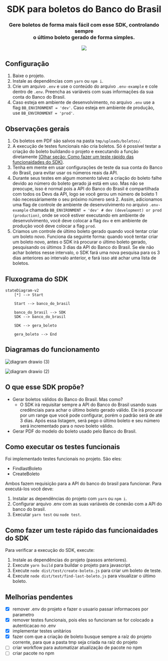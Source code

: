 <h1 align="center">SDK para boletos do Banco do Brasil</h1>
<h3 align="center">Gere boletos de forma mais fácil com esse SDK, controlando sempre<br> o último boleto gerado de forma simples.</h3>
<p align="center">
        <a href="https://github.com/filipeas/boleto-banco-brasil/releases/tag/0.1.0" alt="Version">
        <img src="https://img.shields.io/badge/version-0.1.0-green" /></a>
</p>

## Configuração
1) Baixe o projeto.
2) Instale as dependências com ``` yarn ``` ou ``` npm i ```.
3) Crie um arquivo ``` .env ``` e use o conteúdo do arquivo ``` .env-example ``` e cole dentro de ``` .env ```. Preencha as variáveis com suas informações da sua conta do Banco do Brasil.
4) Caso esteja em ambiente de desenvolvimento, no arquivo ``` .env ``` use a flag ``` BB_ENVIRONMENT = 'dev' ```. Caso esteja em ambiente de produção, use ``` BB_ENVIRONMENT = 'prod' ```.

## Observações gerais
1) Os boletos em PDF são salvos na pasta ``` tmp/uploads/boletos/ ```.
2) A execução de testes funcionais não cria boletos. Só é possível testar a criação do boleto buildando o projeto e executando a função diretamente [(Olhar seção: Como fazer um teste rápido das funcionaidades do SDK)](https://github.com/filipeas/boleto-banco-brasil#como-fazer-um-teste-r%C3%A1pido-das-funcionaidades-do-sdk).
3) Tenha em mente em usar configurações de teste da sua conta do Banco do Brasil, para evitar usar os números reais da API.
4) Durante seus testes em algum momento talvez a criação do boleto falhe devido ao número do boleto gerado já está em uso. Mas não se preocupe, isso é normal pois a API do Banco do Brasil é compartilhada com todos os Devs da API, logo se você gerou um número de boleto 1 não necessáriamente o seu próximo número será 2. Assim, adicionamos uma flag de controle de ambiente de desenvolvimento no arquivo ``` .env-example ``` chamada ``` BB_ENVIRONMENT = 'dev' # dev (development) or prod (production) ```, onde se você estiver executando em ambiente de desenvolvimento, você deve colocar a flag ``` dev ``` e em ambiente de produção você deve colocar a flag ``` prod ```.
5) Criamos um controle de último boleto gerado quando você tentar criar um boleto novo. Funciona da seguinte forma: quando você tentar criar um boleto novo, antes o SDK irá procurar o último boleto gerado, pesquisando os últimos 3 dias da API do Banco do Brasil. Se ele não achar boletos nesse intervalo, o SDK fará uma nova pesquisa para os 3 dias anteriores ao intervalo anterior, e fará isso até achar uma lista de boletos.

## Fluxograma do SDK
```mermaid
stateDiagram-v2
    [*] --> Start

    Start --> banco_do_brasil

    banco_do_brasil --> SDK
    SDK --> banco_do_brasil

    SDK --> gera_boleto

    gera_boleto --> End
```

## Diagramas do funcionamento
![diagram drawio (3)](https://user-images.githubusercontent.com/23065588/201450114-d571aed7-2368-4f92-a6e3-160bfca9917e.png)

![diagram drawio (2)](https://user-images.githubusercontent.com/23065588/201450109-1f09c123-22cd-45b7-9e27-a783e3e8496a.png)

## O que esse SDK propõe?
- Gerar boletos válidos do Banco do Brasil. Mas como?
    - O SDK irá requisitar sempre a API do Banco do Brasil usando suas credênciais para achar o último boleto gerado válido. Ele irá procurar por um range que você pode configurar, porém o padrão será de até 3 dias. Após essa listagem, será pego o último boleto e seu número será incrementado para o novo boleto válido.
- Gerar PDF do modelo do boleto usado pelo Banco do Brasil.

## Como executar os testes funcionais
Foi implementado testes funcionais no projeto. São eles:
- FindlastBoleto
- CreateBoleto

Ambos fazem requisição para a API do banco do brasil para funcionar. Para executá-los você deve:

1) Instalar as dependências do projeto com ``` yarn ``` ou ``` npm i ```.
2) Configurar arquivo .env com as suas variáveis de conexão com a API do banco do brasil.
3) Executar ``` yarn test ``` ou ``` node test ```.

## Como fazer um teste rápido das funcionaidades do SDK
Para verificar a execução do SDK, execute:
1) Instale as dependências do projeto (passos anteriores).
2) Execute ``` yarn build ``` para buildar o projeto para javascript.
3) Execute ``` node dist/test/create-boleto.js ``` para criar um boleto de teste.
4) Execute ``` node dist/test/find-last-boleto.js ``` para visualizar o último boleto.

## Melhorias pendentes
- [x] remover .env do projeto e fazer o usuario passar informacoes por parametro
- [x] remover testes funcionais, pois eles so funcionam se for colocado a autenticacao no .env
- [x] implementar testes unitários
- [x] fazer com que a criação de boleto busque sempre a raíz do projeto corrente, para que a pasta tmp seja criada na raíz do projeto
- [ ] criar workflow para automatizar atualização de pacote no npm
- [ ] criar pacote no npm